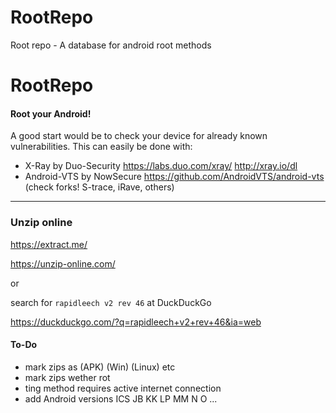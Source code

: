 # RootRepo
Root repo - A database for android root methods

# RootRepo

#### Root your Android!

A good start would be to check your device for already known vulnerabilities. This can easily be done with:

- X-Ray by Duo-Security https://labs.duo.com/xray/ http://xray.io/dl
- Android-VTS by NowSecure https://github.com/AndroidVTS/android-vts
(check forks! S-trace, iRave, others)

--------
### Unzip online

https://extract.me/

https://unzip-online.com/

or

search for `rapidleech v2 rev 46` at DuckDuckGo

https://duckduckgo.com/?q=rapidleech+v2+rev+46&ia=web
 

#### To-Do
- mark zips as (APK) (Win) (Linux) etc
- mark zips wether rot
- ting method requires active internet connection
- add Android versions ICS JB KK LP MM N O ...
